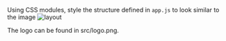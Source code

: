 Using CSS modules, style the structure defined in `app.js` to look similar to the image ![layout](./src/example.png)

The logo can be found in src/logo.png.

